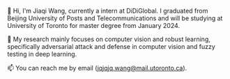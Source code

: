 👋 Hi, I'm Jiaqi Wang, currently a intern at DiDiGlobal. I graduated from Beijing University of Posts and Telecommunications and will be studying at University of Toronto for master degree from January 2024.

👀 My research mainly focuses on computer vision and robust learning, specifically adversarial attack and defense in computer vision and fuzzy testing in deep learning.

📫 You can reach me by email (jqjqjq.wang@mail.utoronto.ca).

